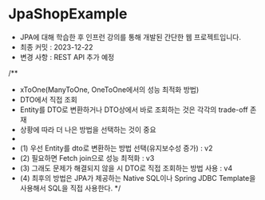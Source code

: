 # JpaShopExample
- JPA에 대해 학습한 후 인프런 강의를 통해 개발된 간단한 웹 프로젝트입니다.
- 최종 커밋 : 2023-12-22
- 변경 사항 : REST API 추가 예정


/**
* xToOne(ManyToOne, OneToOne에서의 성능 최적화 방법)
* DTO에서 직접 조회
* Entity를 DTO로 변환하거나 DTO상에서 바로 조회하는 것은 각각의 trade-off 존재
* 상황에 따라 더 나은 방법을 선택하는 것이 중요
*
* (1) 우선 Entity를 dto로 변환하는 방법 선택(유지보수성 증가) : v2
* (2) 필요하면 Fetch join으로 성능 최적화 : v3
* (3) 그래도 문제가 해결되지 않을 시 DTO로 직접 조회하는 방법 사용 : v4
* (4) 최후의 방법은 JPA가 제공하는 Native SQL이나 Spring JDBC Template을 사용해서 SQL을 직접 사용한다.
*/
